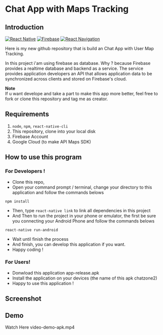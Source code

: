 # Chat App with Maps Tracking
## Introduction
[![React Native](https://img.shields.io/badge/React%20Native-0.60-blue.svg?style=rounded-square)](https://facebook.github.io/react-native/)
[![Firebase](https://img.shields.io/badge/Firebase-orange.svg?style=rounded-square)](https://console.firebase.google.com)
[![React Navigation](https://img.shields.io/badge/React%20Navigation-^3.11-purple.svg?style=rounded-square)](https://reactnavigation.org)

Here is my new github repository that is build an Chat App with User Map Tracking.

In this project i'am using firebase as database. Why ? because Firebase provides a realtime database and backend as a service. The service provides application developers an API that allows application data to be synchronized across clients and stored on Firebase's cloud.

**Note**<br>
If u want develope and take a part to make this app more better, feel free to fork or clone this repository and tag me as creator.

## Requirements
1. `node`, `npm`, `react-native-cli`
1. This repository, clone into your local disk
2. Firebase Account
3. Google Cloud (to make API Maps SDK)

## How to use this program
### For Developers !
  - Clone this repo,
  - Open your command prompt / terminal, change your directory to this application and follow the commands belows
  ``` 
  npm install
  ```
  - Then, type `react-native link` to link all dependencies in this project
  - And Then to run the project in your phone or emulator, the first be sure you connecting your Android Phone and follow the commands belows
  ``` 
  react-native run-android
  ```
  - Wait until finish the process
  - And finish, you can develop this application if you want.
  - Happy coding !

### For Users!
  - Donwload this application app-release.apk
  - Install the application on your devices (the name of this apk chatzone2)
  - Happy to use this application !

## Screenshot
## Demo
 Watch Here video-demo-apk.mp4
